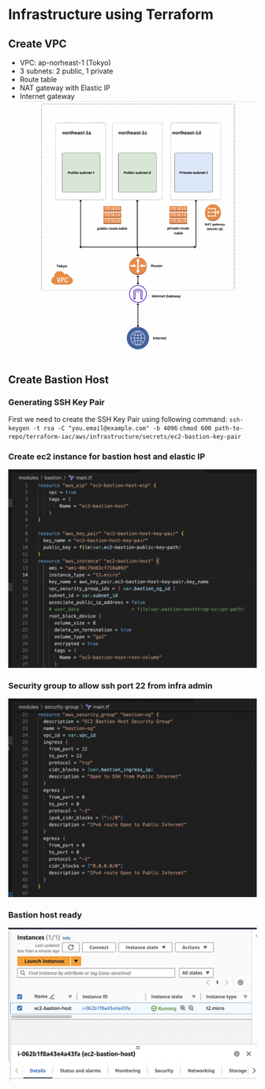 # Infrastructure using Terraform

## Create VPC

- VPC: ap-norheast-1 (Tokyo)
- 3 subnets: 2 public, 1 private
- Route table
- NAT gateway with Elastic IP
- Internet gateway
  ![alt text](image-3.png)

## Create Bastion Host

### Generating SSH Key Pair

First we need to create the SSH Key Pair using following command:
`ssh-keygen -t rsa -C "you.email@example.com" -b 4096`
`chmod 600 path-to-repo/terraform-iac/aws/infrastructure/secrets/ec2-bastion-key-pair`

### Create ec2 instance for bastion host and elastic IP

![alt text](image.png)

### Security group to allow ssh port 22 from infra admin

![alt text](image-1.png)

### Bastion host ready

![alt text](image-2.png)
